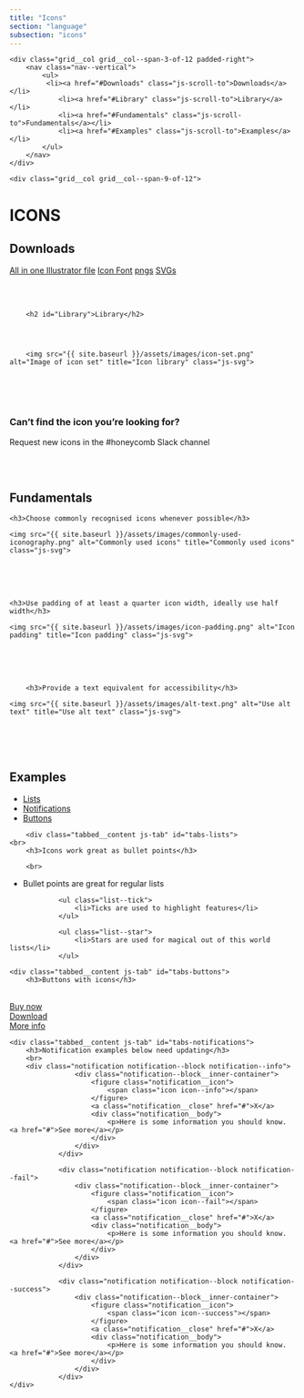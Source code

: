 ```yaml
---
title: "Icons"
section: "language"
subsection: "icons"
---
```


<div class="grid">

    <div class="grid__col grid__col--span-3-of-12 padded-right">
        <nav class="nav--vertical">
            <ul>
             <li><a href="#Downloads" class="js-scroll-to">Downloads</a></li>
                <li><a href="#Library" class="js-scroll-to">Library</a></li>
                <li><a href="#Fundamentals" class="js-scroll-to">Fundamentals</a></li>
                <li><a href="#Examples" class="js-scroll-to">Examples</a></li>
            </ul>
        </nav>
    </div>

    <div class="grid__col grid__col--span-9-of-12">

<h1>ICONS</h1>

  <h2 id="Downloads">Downloads</h2>
  
 
  
  <a class="button button--download" href="/assets/All%20Honeycomb%20icons.ai">All in one Illustrator file</a>  <a class="button button--download" href="/assets/Redgate-icon-font.zip">Icon Font</a>  <a class="button button--download" href="/assets/Honeycomb%20icons%20PNGs.zip">pngs</a>  <a class="button button--download" href="/assets/Honeycomb%20icons%20SVGs.zip">SVGs</a>
  
<br>
<br>



        <h2 id="Library">Library</h2>
        



        <img src="{{ site.baseurl }}/assets/images/icon-set.png" alt="Image of icon set" title="Icon library" class="js-svg">
<br>
<br>
<br>
<h3>Can’t find the icon you’re looking for?</h3>

<p>Request new icons in the #honeycomb Slack channel</p>

<br>
<br>

<h2 id="Fundamentals">Fundamentals</h2>



    <h3>Choose commonly recognised icons whenever possible</h3>

    <img src="{{ site.baseurl }}/assets/images/commonly-used-iconography.png" alt="Commonly used icons" title="Commonly used icons" class="js-svg">
    
    

<br>
<br>
<br>




    <h3>Use padding of at least a quarter icon width, ideally use half width</h3>

    <img src="{{ site.baseurl }}/assets/images/icon-padding.png" alt="Icon padding" title="Icon padding" class="js-svg">
    
    

<br>
<br>
<br>
    
        <h3>Provide a text equivalent for accessibility</h3>

    <img src="{{ site.baseurl }}/assets/images/alt-text.png" alt="Use alt text" title="Use alt text" class="js-svg">



<br>
<br>
<br>
















<h2 id="Examples">Examples</h2>


<div class="tabbed js-tabbed">
	<nav class="tabbed__nav">
		<ul class="tabs lozenge-nav">
			<li><a href="#tabs-lists">Lists</a></li>
			<li><a href="#tabs-notifications">Notifications</a></li>
            <li><a href="#tabs-buttons">Buttons</a></li>
		</ul>
	</nav>
    
    
    
        <div class="tabbed__content js-tab" id="tabs-lists">
    <br>
		<h3>Icons work great as bullet points</h3>
        
        <br>
        
<ul class="list--bullet">
                    <li>Bullet points are great for regular lists</li>
                </ul>

                <ul class="list--tick">
                    <li>Ticks are used to highlight features</li>
                </ul>

                <ul class="list--star">
                    <li>Stars are used for magical out of this world lists</li>
                </ul>

            

              
</ul>
	</div>

	<div class="tabbed__content js-tab" id="tabs-buttons">
		<h3>Buttons with icons</h3>
        
<br>
<a class="button button--buy" href="#">Buy now</a>

<br>
<a class="button button--download" href="#">Download</a>

<br>
<a class="button button--more" href="#">More info</a>



</div>
	
	<div class="tabbed__content js-tab" id="tabs-notifications">
		<h3>Notification examples below need updating</h3>
        <br>
        <div class="notification notification--block notification--info">
                    <div class="notification--block__inner-container">
                        <figure class="notification__icon">
                            <span class="icon icon--info"></span>
                        </figure>
                        <a class="notification__close" href="#">X</a>
                        <div class="notification__body">
                            <p>Here is some information you should know. <a href="#">See more</a></p>
                        </div>
                    </div>
                </div>

                <div class="notification notification--block notification--fail">
                    <div class="notification--block__inner-container">
                        <figure class="notification__icon">
                            <span class="icon icon--fail"></span>
                        </figure>
                        <a class="notification__close" href="#">X</a>
                        <div class="notification__body">
                            <p>Here is some information you should know. <a href="#">See more</a></p>
                        </div>
                    </div>
                </div>

                <div class="notification notification--block notification--success">
                    <div class="notification--block__inner-container">
                        <figure class="notification__icon">
                            <span class="icon icon--success"></span>
                        </figure>
                        <a class="notification__close" href="#">X</a>
                        <div class="notification__body">
                            <p>Here is some information you should know. <a href="#">See more</a></p>
                        </div>
                    </div>
                </div>
	</div>
    

    
</div>





<br>

